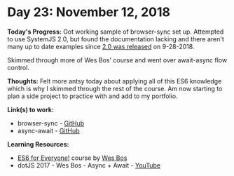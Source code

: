 # Day 23: November 12, 2018

**Today's Progress:** Got working sample of browser-sync set up. Attempted to use SystemJS 2.0, but found the documentation lacking and there aren't many up to date examples since [2.0 was released](https://guybedford.com/systemjs-2.0) on 9-28-2018.

Skimmed through more of Wes Bos' course and went over await-async flow control.

**Thoughts:** Felt more antsy today about applying all of this ES6 knowledge which is why I skimmed through the rest of the course. Am now starting to plan a side project to practice with and add to my portfolio.

**Link(s) to work:**
* browser-sync - [GitHub](https://github.com/mccoyrjm/100-days-of-code/tree/master/work/browser-sync-demo)
* async-await - [GitHub](https://github.com/mccoyrjm/100-days-of-code/tree/master/work/async-await)

**Learning Resources:**
* [ES6 for Everyone!](https://es6.io/) course by [Wes Bos](https://wesbos.com/)
* dotJS 2017 - Wes Bos - Async + Await - [YouTube](https://www.youtube.com/watch?v=9YkUCxvaLEk)